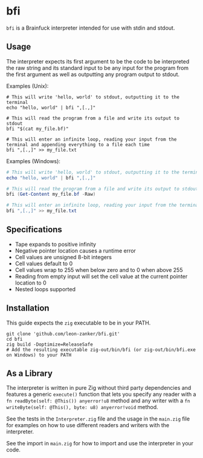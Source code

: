 # bfi

`bfi` is a Brainfuck interpreter intended for use with stdin and stdout.

## Usage

The interpreter expects its first argument to be the code to be interpreted the raw string and its standard input to be any input for the program from the first argument as well as outputting any program output to stdout.

Examples (Unix):

```shell
# This will write 'hello, world' to stdout, outputting it to the terminal
echo "hello, world" | bfi ",[.,]"
```

```shell
# This will read the program from a file and write its output to stdout
bfi "$(cat my_file.bf)"
```

```shell
# This will enter an infinite loop, reading your input from the terminal and appending everything to a file each time
bfi ",[.,]" >> my_file.txt
```

Examples (Windows):

```powershell
# This will write 'hello, world' to stdout, outputting it to the terminal
echo "hello, world" | bfi ",[.,]"
```

```powershell
# This will read the program from a file and write its output to stdout
bfi (Get-Content my_file.bf -Raw)
```

```powershell
# This will enter an infinite loop, reading your input from the terminal and appending everything to a file each time
bfi ",[.,]" >> my_file.txt
```

## Specifications

- Tape expands to positive infinity
- Negative pointer location causes a runtime error
- Cell values are unsigned 8-bit integers
- Cell values default to 0
- Cell values wrap to 255 when below zero and to 0 when above 255
- Reading from empty input will set the cell value at the current pointer location to 0
- Nested loops supported

## Installation

This guide expects the `zig` executable to be in your PATH.

```shell
git clone 'github.com/leon-zanker/bfi.git'
cd bfi
zig build -Doptimize=ReleaseSafe
# Add the resulting executable zig-out/bin/bfi (or zig-out/bin/bfi.exe on Windows) to your PATH
```

## As a Library

The interpreter is written in pure Zig without third party dependencies and features a generic `execute()` function that lets you specify any reader with a `fn readByte(self: @This()) anyerror!u8` method and any writer with a `fn writeByte(self: @This(), byte: u8) anyerror!void` method.

See the tests in the `Interpreter.zig` file and the usage in the `main.zig` file for examples on how to use different readers and writers with the interpreter.

See the import in `main.zig` for how to import and use the interpreter in your code.
